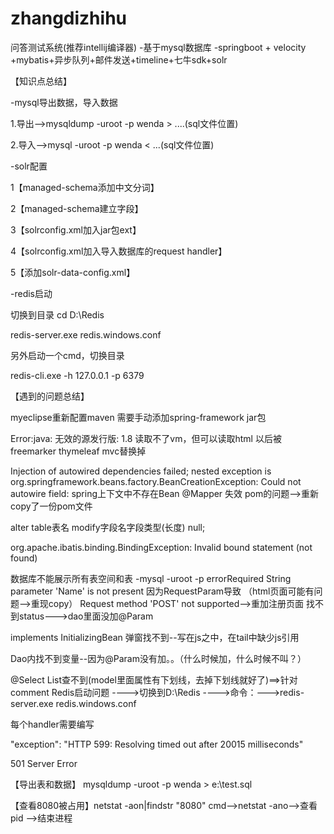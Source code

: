 # zhangdizhihu
问答测试系统(推荐intellij编译器)
-基于mysql数据库
-springboot + velocity +mybatis+异步队列+邮件发送+timeline+七牛sdk+solr


【知识点总结】

-mysql导出数据，导入数据

1.导出-->mysqldump -uroot -p wenda > ....(sql文件位置)

2.导入-->mysql -uroot -p wenda < ...(sql文件位置)

-solr配置

1【managed-schema添加中文分词】

2【managed-schema建立字段】

3【solrconfig.xml加入jar包ext】

4【solrconfig.xml加入导入数据库的request handler】

5【添加solr-data-config.xml】

-redis启动

切换到目录 cd D:\Redis

redis-server.exe redis.windows.conf

另外启动一个cmd，切换目录

redis-cli.exe -h 127.0.0.1 -p 6379



【遇到的问题总结】

myeclipse重新配置maven
需要手动添加spring-framework  jar包

Error:java: 无效的源发行版: 1.8
读取不了vm，但可以读取html     以后被freemarker thymeleaf mvc替换掉

Injection of autowired dependencies failed; nested exception is org.springframework.beans.factory.BeanCreationException: Could not autowire field:
spring上下文中不存在Bean
@Mapper 失效
pom的问题-->重新copy了一份pom文件

alter table表名 modify字段名字段类型(长度) null;

org.apache.ibatis.binding.BindingException: Invalid bound statement (not found)

数据库不能展示所有表空间和表   -mysql -uroot -p
errorRequired String parameter 'Name' is not present  因为RequestParam导致 （html页面可能有问题-->重现copy）
Request method 'POST' not supported-->重加注册页面
找不到status--->dao里面没加@Param

implements InitializingBean
弹窗找不到--写在js之中，在tail中缺少js引用

Dao内找不到变量--因为@Param没有加。。（什么时候加，什么时候不叫？）

@Select List<xx>查不到(model里面属性有下划线，去掉下划线就好了)==>针对comment
Redis启动问题
---->切换到D:\Redis
---->命令：--->redis-server.exe redis.windows.conf

每个handler需要编写

"exception": "HTTP 599: Resolving timed out after 20015 milliseconds"

501 Server Error

【导出表和数据】
mysqldump -uroot -p wenda > e:\test.sql

【查看8080被占用】netstat  -aon|findstr "8080"
cmd-->netstat -ano-->查看pid
-->结束进程


